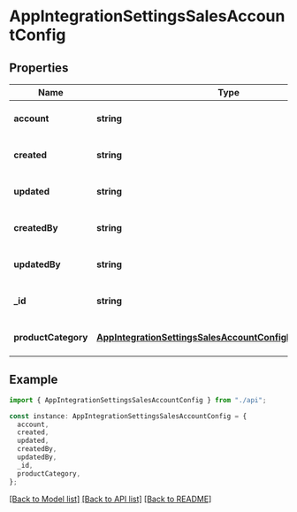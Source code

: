 # AppIntegrationSettingsSalesAccountConfig

## Properties

| Name                | Type                                                                                                                      | Description | Notes                             |
| ------------------- | ------------------------------------------------------------------------------------------------------------------------- | ----------- | --------------------------------- |
| **account**         | **string**                                                                                                                |             | [optional] [default to undefined] |
| **created**         | **string**                                                                                                                |             | [optional] [default to undefined] |
| **updated**         | **string**                                                                                                                |             | [optional] [default to undefined] |
| **createdBy**       | **string**                                                                                                                |             | [optional] [default to undefined] |
| **updatedBy**       | **string**                                                                                                                |             | [optional] [default to undefined] |
| **\_id**            | **string**                                                                                                                |             | [optional] [default to undefined] |
| **productCategory** | [**AppIntegrationSettingsSalesAccountConfigProductCategory**](AppIntegrationSettingsSalesAccountConfigProductCategory.md) |             | [optional] [default to undefined] |

## Example

```typescript
import { AppIntegrationSettingsSalesAccountConfig } from "./api";

const instance: AppIntegrationSettingsSalesAccountConfig = {
  account,
  created,
  updated,
  createdBy,
  updatedBy,
  _id,
  productCategory,
};
```

[[Back to Model list]](../README.md#documentation-for-models) [[Back to API list]](../README.md#documentation-for-api-endpoints) [[Back to README]](../README.md)
